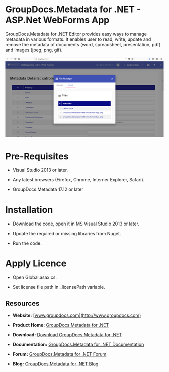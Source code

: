 # GroupDocs.Metadata for .NET - ASP.Net WebForms App


GroupDocs.Metadata for .NET Editor provides easy ways to manage metadata in various formats. It enables user to read, write, update and remove the metadata of documents (word, spreadsheet, presentation, pdf) and images (jpeg, png, gif).

![GroupDocs.Metadata for .NET WebForms Editor](https://github.com/groupdocs-metadata/GroupDocs.Metadata-for-.NET-WebForms-App/blob/master/WebForms-Editor-Modern-UI/App_Data/GroupDocs-Metadata-WebForms-Screenshot.png)

# Pre-Requisites

* Visual Studio 2013 or later.

* Any latest browsers (Firefox, Chrome, Interner Explorer, Safari).

* GroupDocs.Metadata 17.12 or later



# Installation


* Download the code, open it in MS Visual Studio 2013 or later.

* Update the required or missing libraries from Nuget.

* Run the code.



# Apply Licence

* Open Global.asax.cs.

* Set license file path in _licensePath variable.



## Resources


+ **Website:** [www.groupdocs.com](http://www.groupdocs.com)

+ **Product Home:** [GroupDocs.Metadata for .NET](https://products.groupdocs.com/metadata/net)

+ **Download:** [Download GroupDocs.Metadata for .NET](https://downloads.groupdocs.com/metadata/net)

+ **Documentation:** [GroupDocs.Metadata for .NET Documentation](https://docs.groupdocs.com/display/metadatanet)

+ **Forum:** [GroupDocs.Metadata for .NET Forum](https://forum.groupdocs.com/c/metadata)

+ **Blog:** [GroupDocs.Metadata for .NET Blog](https://blog.groupdocs.com/category/groupdocs-metadata-product-family/)
